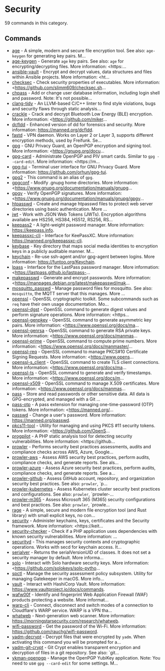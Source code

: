 # Security

59 commands in this category.

## Commands

- [age](./age.md) - A simple, modern and secure file encryption tool. See also: `age-keygen` for generating key pairs. M...
- [age-keygen](./age-keygen.md) - Generate `age` key pairs. See also: `age` for encrypting/decrypting files. More information: <https:...
- [ansible-vault](./ansible-vault.md) - Encrypt and decrypt values, data structures and files within Ansible projects. More information: <ht...
- [checksec](./checksec.md) - Check security properties of executables. More information: <https://github.com/slimm609/checksec.sh...
- [chpass](./chpass.md) - Add or change user database information, including login shell and password. Note: It's not possible...
- [clang-tidy](./clang-tidy.md) - An LLVM-based C/C++ linter to find style violations, bugs and security flaws through static analysis...
- [crackle](./crackle.md) - Crack and decrypt Bluetooth Low Energy (BLE) encryption. More information: <https://github.com/miker...
- [dcfldd](./dcfldd.md) - Enhanced version of dd for forensics and security. More information: <https://manned.org/dcfldd>.
- [fastd](./fastd.md) - VPN daemon. Works on Layer 2 or Layer 3, supports different encryption methods, used by Freifunk. Se...
- [gpg](./gpg.md) - GNU Privacy Guard, an OpenPGP encryption and signing tool. More information: <https://gnupg.org/docu...
- [gpg-card](./gpg-card.md) - Administrate OpenPGP and PIV smart cards. Similar to `gpg --card-edit`. More information: <https://m...
- [gpg-tui](./gpg-tui.md) - Terminal user interface for GNU Privacy Guard. More information: <https://github.com/orhun/gpg-tui>.
- [gpg2](./gpg2.md) - This command is an alias of `gpg`.
- [gpgconf](./gpgconf.md) - Modify .gnupg home directories. More information: <https://www.gnupg.org/documentation/manuals/gnupg...
- [gpgv](./gpgv.md) - Verify OpenPGP signatures. More information: <https://www.gnupg.org/documentation/manuals/gnupg/gpgv...
- [htpasswd](./htpasswd.md) - Create and manage htpasswd files to protect web server directories using basic authentication. More ...
- [jwt](./jwt.md) - Work with JSON Web Tokens (JWTs). Encryption algorithms available are HS256, HS384, HS512, RS256, RS...
- [keepass2](./keepass2.md) - A light-weight password manager. More information: <https://keepass.info>.
- [keepassxc-cli](./keepassxc-cli.md) - Interface for KeePassXC. More information: <https://manned.org/keepassxc-cli>.
- [keybase](./keybase.md) - Key directory that maps social media identities to encryption keys in a publicly auditable manner. M...
- [keychain](./keychain.md) - Re-use ssh-agent and/or gpg-agent between logins. More information: <https://funtoo.org/Keychain>.
- [lpass](./lpass.md) - Interface for the LastPass password manager. More information: <https://lastpass.github.io/lastpass-...
- [makepasswd](./makepasswd.md) - Generate and encrypt passwords. More information: <https://manpages.debian.org/latest/makepasswd/mak...
- [mosquitto_passwd](./mosquitto_passwd.md) - Manage password files for mosquitto. See also: `mosquitto`, the MQTT server that this manages. More ...
- [openssl](./openssl.md) - OpenSSL cryptographic toolkit. Some subcommands such as `req` have their own usage documentation. Mo...
- [openssl-dgst](./openssl-dgst.md) - OpenSSL command to generate digest values and perform signature operations. More information: <https...
- [openssl-genpkey](./openssl-genpkey.md) - OpenSSL command to generate asymmetric key pairs. More information: <https://www.openssl.org/docs/ma...
- [openssl-genrsa](./openssl-genrsa.md) - OpenSSL command to generate RSA private keys. More information: <https://www.openssl.org/docs/manmas...
- [openssl-prime](./openssl-prime.md) - OpenSSL command to compute prime numbers. More information: <https://www.openssl.org/docs/manmaster/...
- [openssl-req](./openssl-req.md) - OpenSSL command to manage PKCS#10 Certificate Signing Requests. More information: <https://www.opens...
- [openssl-s_client](./openssl-s_client.md) - OpenSSL command to create TLS client connections. More information: <https://www.openssl.org/docs/ma...
- [openssl-ts](./openssl-ts.md) - OpenSSL command to generate and verify timestamps. More information: <https://www.openssl.org/docs/m...
- [openssl-x509](./openssl-x509.md) - OpenSSL command to manage X.509 certificates. More information: <https://www.openssl.org/docs/manmas...
- [pass](./pass.md) - Store and read passwords or other sensitive data. All data is GPG-encrypted, and managed with a Git ...
- [pass-otp](./pass-otp.md) - A pass extension for managing one-time-password (OTP) tokens. More information: <https://manned.org/...
- [passwd](./passwd.md) - Change a user's password. More information: <https://manned.org/passwd>.
- [pkcs11-tool](./pkcs11-tool.md) - Utility for managing and using PKCS #11 security tokens. More information: <https://github.com/OpenS...
- [progpilot](./progpilot.md) - A PHP static analysis tool for detecting security vulnerabilities. More information: <https://github...
- [prowler](./prowler.md) - Performs security best practices assessments, audits and compliance checks across AWS, Azure, Google...
- [prowler-aws](./prowler-aws.md) - Assess AWS security best practices, perform audits, compliance checks, and generate reports. See als...
- [prowler-azure](./prowler-azure.md) - Assess Azure security best practices, perform audits, compliance checks, and generate reports. See a...
- [prowler-github](./prowler-github.md) - Assess GitHub account, repository, and organization security best practices. See also: `prowler`, `p...
- [prowler-kubernetes](./prowler-kubernetes.md) - Assess Kubernetes cluster security best practices and configurations. See also: `prowler`, `prowler-...
- [prowler-m365](./prowler-m365.md) - Assess Microsoft 365 (M365) security configurations and best practices. See also: `prowler`, `prowle...
- [rage](./rage.md) - A simple, secure and modern file encryption tool (and Rust library) with small explicit keys, no con...
- [security](./security.md) - Administer keychains, keys, certificates and the Security framework. More information: <https://keit...
- [security-checker](./security-checker.md) - Check if a PHP application uses dependencies with known security vulnerabilities. More information: ...
- [securityd](./securityd.md) - This manages security contexts and cryptographic operations. Works with secd for keychain access. It...
- [serialver](./serialver.md) - Returns the serialVersionUID of classes. It does not set a security manager by default. More informa...
- [solo](./solo.md) - Interact with Solo hardware security keys. More information: <https://github.com/solokeys/solo-pytho...
- [spctl](./spctl.md) - Manage the security assessment policy subsystem. Utility for managing Gatekeeper in macOS. More info...
- [vault](./vault.md) - Interact with HashiCorp Vault. More information: <https://www.vaultproject.io/docs/commands>.
- [wafw00f](./wafw00f.md) - Identify and fingerprint Web Application Firewall (WAF) products protecting a website. More informat...
- [warp-cli](./warp-cli.md) - Connect, disconnect and switch modes of a connection to Cloudflare's WARP service. WARP is a VPN tha...
- [whatweb](./whatweb.md) - Next-generation web scanner. More information: <https://morningstarsecurity.com/research/whatweb>.
- [wifi-password](./wifi-password.md) - Get the password of the Wi-Fi. More information: <https://github.com/rauchg/wifi-password>.
- [yadm-decrypt](./yadm-decrypt.md) - Decrypt files that were encrypted by `yadm`. When activating this command you will be prompted for a...
- [yadm-git-crypt](./yadm-git-crypt.md) - Git Crypt enables transparent encryption and decryption of files in a git repository. See also: `git...
- [ykman-openpgp](./ykman-openpgp.md) - Manage the OpenPGP YubiKey application. Note: You need to use `gpg --card-edit` for some settings. M...
